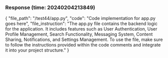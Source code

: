 ### Response (time: 20240204213849)

{
  "file_path": "/test44/app.py",
  "code": "Code implementation for app.py goes here",
  "file_instruction": "The app.py file contains the backend logic for the application. It includes features such as User Authentication, User Profile Management, Search Functionality, Messaging System, Content Sharing, Notifications, and Settings Management. To use the file, make sure to follow the instructions provided within the code comments and integrate it into your project structure."
}